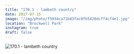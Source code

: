 ```yaml
---
title: "170.1 - lambeth country"
date: 2017-07-15
image: "/img/photo/f5934ca71b83fac0fb5420dcff4cf4e1.jpg"
location: "Brockwell Park"
instagram: true
draft: false
---
```


![170.1 - lambeth country](/img/photo/f5934ca71b83fac0fb5420dcff4cf4e1.jpg)
